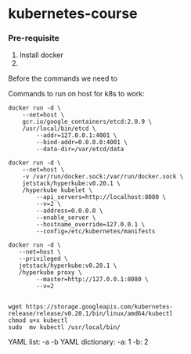 # kubernetes-course

### Pre-requisite
1. Install docker
2. 

Before the commands we need to 

Commands to run on host for k8s to work:
~~~~
docker run -d \
    --net=host \
    gcr.io/google_containers/etcd:2.0.9 \
    /usr/local/bin/etcd \
        --addr=127.0.0.1:4001 \
        --bind-addr=0.0.0.0:4001 \
        --data-dir=/var/etcd/data

docker run -d \
    --net=host \
    -v /var/run/docker.sock:/var/run/docker.sock \
    jetstack/hyperkube:v0.20.1 \
    /hyperkube kubelet \
        --api_servers=http://localhost:8080 \
        --v=2 \
        --address=0.0.0.0 \
        --enable_server \
        --hostname_override=127.0.0.1 \
        --config=/etc/kubernetes/manifests

docker run -d \
   --net=host \
   --privileged \
   jetstack/hyperkube:v0.20.1 \
   /hyperkube proxy \
        --master=http://127.0.0.1:8080 \
        --v=2


wget https://storage.googleapis.com/kubernetes-release/release/v0.20.1/bin/linux/amd64/kubectl
chmod u+x kubectl
sudo  mv kubectl /usr/local/bin/
~~~~

YAML list: 
-a
-b
YAML dictionary:
-a: 1
-b: 2
